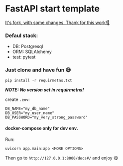 # FastAPI start template

[It's fork, with some changes. Thank for this work!🙂](https://github.com/visini/abstracting-fastapi-services)

### Defaul stack:
- DB: Postgresql
- ORM: SQLAlchemy
- test: pytest

### Just clone and have fun 😅

```
pip install -r requirmetns.txt
```
***NOTE: No version set in requirmetns!***

create ```.env```:
```
DB_NAME="my_db_name"
DB_USER="my_user_name"
DB_PASSWORD="my_very_strong_password"
```

#### docker-compose only for dev env.

Run:
```
uvicorn app.main:app <MORE OPTIONS>
```
Then go to ```http://127.0.0.1:8000/docs#/``` and enjoy 😋

